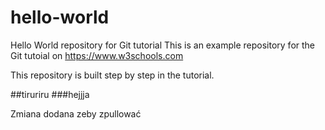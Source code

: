 # hello-world
Hello World repository for Git tutorial
This is an example repository for the Git tutoial on https://www.w3schools.com

This repository is built step by step in the tutorial.

##tiruriru
###hejjja


Zmiana dodana zeby zpullować

